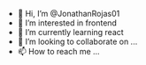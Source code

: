 - 👋 Hi, I’m @JonathanRojas01
- 👀 I’m interested in frontend
- 🌱 I’m currently learning react
- 💞️ I’m looking to collaborate on ...
- 📫 How to reach me ...

<!---
JonathanRojas01/JonathanRojas01 is a ✨ special ✨ repository because its `README.md` (this file) appears on your GitHub profile.
You can click the Preview link to take a look at your changes.
--->
